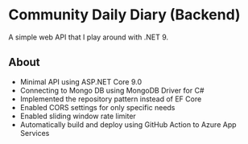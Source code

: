 # Community Daily Diary (Backend)

A simple web API that I play around with .NET 9.

## About

* Minimal API using ASP.NET Core 9.0
* Connecting to Mongo DB using MongoDB Driver for C#
* Implemented the repository pattern instead of EF Core
* Enabled CORS settings for only specific needs
* Enabled sliding window rate limiter
* Automatically build and deploy using GitHub Action to Azure App Services
